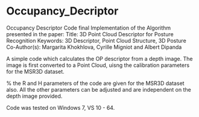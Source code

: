 # Occupancy_Decriptor
Occupancy Descriptor Code final 
Implementation of the Algorithm presented in the paper: 
Title: 3D Point Cloud Descriptor for Posture Recognition
Keywords: 3D Descriptor, Point Cloud Structure, 3D Posture
Co-Author(s): Margarita Khokhlova, Cyrille Migniot and Albert Dipanda

A simple code which calculates the OP descriptor from a depth image.
The image is first converted to a Point Cloud, uisng the calibration parameters for
the MSR3D dataset.

% the R and H parameters of the code are given for the MSR3D dataset also. All the other parameters can be adjusted and are independent on the depth image provided.

Code was tested on Windows 7, VS 10 - 64.


